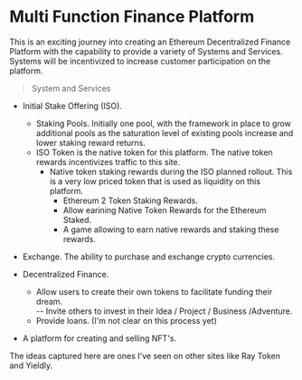 # Multi Function Finance Platform

This is an exciting journey into creating an Ethereum Decentralized Finance Platform with the capability to provide a variety of Systems and Services.  Systems will be incentivized to increase customer participation on the platform.


> System and Services

- Initial Stake Offering (ISO). 
    * Staking Pools.  Initially one pool, with the framework in place to grow additional pools as the saturation level of existing pools increase and lower staking reward returns.
    * ISO Token is the native token for this platform.  The native token rewards incentivizes traffic to this site.
      * Native token staking rewards during the ISO planned rollout.  This is a very low priced token that is used as liquidity on this platform.
         - Ethereum 2 Token Staking Rewards.
         - Allow earining Native Token Rewards for the Ethereum Staked.
         - A game allowing to earn native rewards and staking these rewards.
    
- Exchange. The ability to purchase and exchange crypto currencies.
- Decentralized Finance.  
   * Allow users to create their own tokens to facilitate funding their dream.  
     --  Invite others to invest in their Idea / Project / Business /Adventure.
   * Provide loans.  (I'm not clear on this process yet)
- A platform for creating and selling NFT's.

The ideas captured here are ones I've seen on other sites like Ray Token and Yieldly.




         

